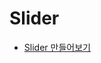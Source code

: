 # Slider

- [Slider 만들어보기](https://junjangsee.tistory.com/entry/CSS-scroll-snap-%EC%86%8D%EC%84%B1%EC%9D%84-%EC%9D%B4%EC%9A%A9%ED%95%98%EC%97%AC-%EC%8A%AC%EB%9D%BC%EC%9D%B4%EB%93%9C-%EA%B5%AC%ED%98%84%ED%95%98%EA%B8%B0)
